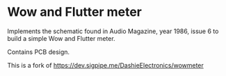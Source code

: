 # Wow and Flutter meter

Implements the schematic found in Audio Magazine, year 1986, issue 6 to build a simple Wow and Flutter meter.

Contains PCB design.

This is a fork of https://dev.sigpipe.me/DashieElectronics/wowmeter
